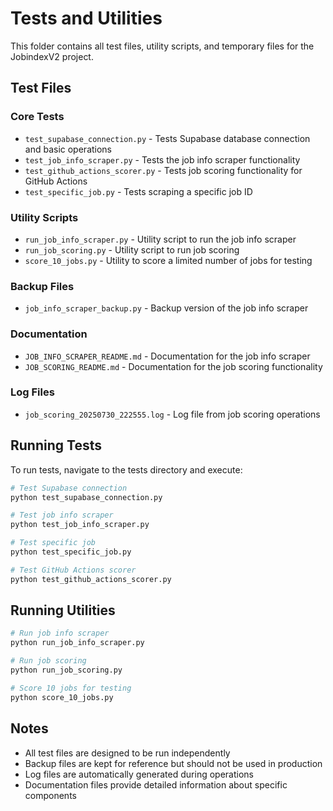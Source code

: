 # Tests and Utilities

This folder contains all test files, utility scripts, and temporary files for the JobindexV2 project.

## Test Files

### Core Tests
- `test_supabase_connection.py` - Tests Supabase database connection and basic operations
- `test_job_info_scraper.py` - Tests the job info scraper functionality
- `test_github_actions_scorer.py` - Tests job scoring functionality for GitHub Actions
- `test_specific_job.py` - Tests scraping a specific job ID

### Utility Scripts
- `run_job_info_scraper.py` - Utility script to run the job info scraper
- `run_job_scoring.py` - Utility script to run job scoring
- `score_10_jobs.py` - Utility to score a limited number of jobs for testing

### Backup Files
- `job_info_scraper_backup.py` - Backup version of the job info scraper

### Documentation
- `JOB_INFO_SCRAPER_README.md` - Documentation for the job info scraper
- `JOB_SCORING_README.md` - Documentation for the job scoring functionality

### Log Files
- `job_scoring_20250730_222555.log` - Log file from job scoring operations

## Running Tests

To run tests, navigate to the tests directory and execute:

```bash
# Test Supabase connection
python test_supabase_connection.py

# Test job info scraper
python test_job_info_scraper.py

# Test specific job
python test_specific_job.py

# Test GitHub Actions scorer
python test_github_actions_scorer.py
```

## Running Utilities

```bash
# Run job info scraper
python run_job_info_scraper.py

# Run job scoring
python run_job_scoring.py

# Score 10 jobs for testing
python score_10_jobs.py
```

## Notes

- All test files are designed to be run independently
- Backup files are kept for reference but should not be used in production
- Log files are automatically generated during operations
- Documentation files provide detailed information about specific components 